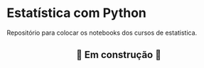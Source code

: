 # Estatística com Python

Repositório para colocar os notebooks dos cursos de estatistica.


##  <center>  :construction: Em construção :construction:



